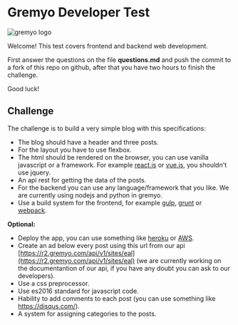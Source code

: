 # Gremyo Developer Test

![gremyo logo](http://i.imgur.com/XqXUlvv.png)

Welcome! This test covers frontend and backend web development.

First answer the questions on the file **questions.md** and push the commit to a fork of this repo on github, after that you have two hours to finish the challenge.

Good luck!


## Challenge

The challenge is to build a very simple blog with this specifications:

* The blog should have a header and three posts.
* For the layout you have to use flexbox.
* The html should be rendered on the browser, you can use vanilla javascript or a framework. For example [react.js](https://facebook.github.io/react/) or [vue.js](https://vuejs.org/), you shouldn't use jquery.
* An api rest for getting the data of the posts.
* For the backend you can use any language/framework that you like. We are currently using nodejs and python in gremyo.
* Use a build system for the frontend, for example [gulp](http://gulpjs.com/), [grunt](http://gruntjs.com/) or [webpack](https://webpack.github.io/).

**Optional:**

* Deploy the app, you can use something like [heroku](https://www.heroku.com/) or [AWS](https://aws.amazon.com/es/).
* Create an ad below every post using this url from our api [https://r2.gremyo.com/api/v1/sites/eal](https://r2.gremyo.com/api/v1/sites/eal) (we are currently working on the documentantion of our api, if you have any doubt you can ask to our developers).
* Use a css preprocessor.
* Use es2016 standard for javascript code.
* Hability to add comments to each post (you can use something like https://disqus.com/).
* A system for assigning categories to the posts.
